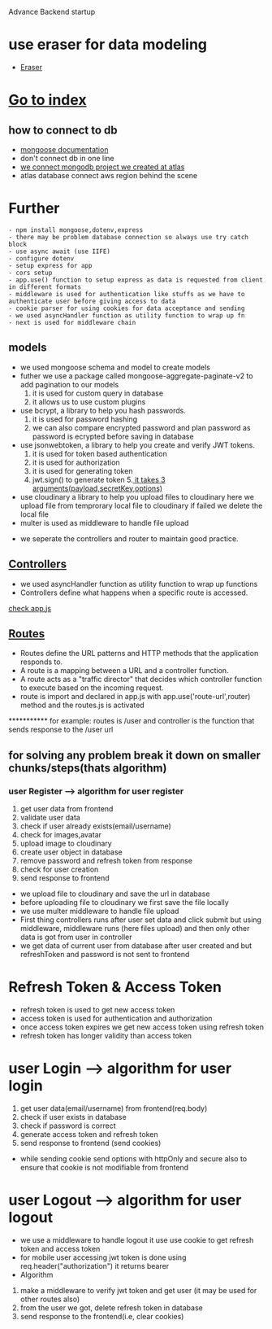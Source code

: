 Advance Backend startup

#  use eraser for data modeling
- [Eraser](https://app.eraser.io/workspace/bpYGl2nZxnEwVuyo95HV)

# [Go to index](./index.js)
 
 ## how to connect to db
 - [mongoose documentation](https://mongoosejs.com/docs/index.html)
 - don't connect db in one line
 - [we connect mongodb project we created at atlas](https://cloud.mongodb.com/v2/676d76029e97fe11061386a9#/clusters)
 - atlas database connect aws region behind the scene
  # Further
    - npm install mongoose,dotenv,express
    - there may be problem database connection so always use try catch block
    - use async await (use IIFE)
    - configure dotenv
    - setup express for app
    - cors setup
    - app.use() function to setup express as data is requested from client in different formats
    - middleware is used for authentication like stuffs as we have to authenticate user before giving access to data
    - cookie parser for using cookies for data acceptance and sending
    - we used asyncHandler function as utility function to wrap up fn
    - next is used for middleware chain
  
  ## models
  * we used mongoose schema and model to create models
  * futher we use a package called mongoose-aggregate-paginate-v2 to add pagination to our models
      1. it is used for custom query in database
      2. it allows us to use custom plugins 
  * use bcrypt, a library to help you hash passwords.
       1. it is used for password hashing
       2. we can also compare encrypted password and plan password as password is ecrypted before saving in database
  * use jsonwebtoken, a library to help you create and verify JWT tokens.
       1. it is used for token based authentication
       2. it is used for authorization
       3. it is used for generating token
       4. jwt.sign() to generate token
       5.[ it takes 3 arguments(payload,secretKey,options)](.env.sample)
  * use cloudinary a library to help you upload files to cloudinary here we upload file from temprorary local file to cloudinary if failed we delete the local file
  * multer is used as middleware to handle file upload

- we seperate the controllers and router to maintain good practice.

## [Controllers](./src/controllers/user.controller.js)
* we used asyncHandler function as utility function to wrap up functions
* Controllers define what happens when a specific route is accessed.
  
[check app.js](./src/app.js)
   
## [Routes](./src/routes/user.routes.js)
* Routes define the URL patterns and HTTP methods that the application responds to.
* A route is a mapping between a URL and a controller function.
* A route acts as a "traffic director" that decides which controller function to execute based on the incoming request.
* route is import and declared in app.js with app.use('route-url',router) method and the routes.js is activated

*********** for example: routes is /user and controller is the function that sends response to the /user url

## for solving any problem break it down on smaller chunks/steps(thats algorithm)

### user Register   -->  algorithm for user register 
 1. get user data from frontend
 2. validate user data
 3. check if user already exists(email/username)
 4. check for images,avatar
 5. upload image to cloudinary
 6. create user object in database
 7. remove password and refresh token from response
 8. check for user creation
 9. send response to frontend 

- we upload file to cloudinary and save the url in database
- before uploading file to cloudinary we first save the file locally
- we use multer middleware to handle file upload   
- First thing controllers runs after user set data and click submit but using middleware, middleware runs (here files upload) and then only other data is got from user in controller
- we get data of current user from database after user created and but refreshToken and password is not sent to frontend

# Refresh Token & Access Token
- refresh token is used to get new access token
- access token is used for authentication and authorization
- once access token expires we get new access token using refresh token
- refresh token has longer validity than access token

# user Login   -->  algorithm for user login
 1. get user data(email/username) from frontend(req.body)
 2. check if user exists in database
 3. check if password is correct
 4. generate access token and refresh token
 5. send response to frontend (send cookies)
 
 * while sending cookie send options with httpOnly and secure also to ensure that cookie is not modifiable from frontend

# user Logout   -->  algorithm for user logout
* we use a middleware to handle logout it use use cookie to get refresh token and access token
* for mobile user accessing jwt token is done using req.header("authorization") it returns bearer <token>
* Algorithm
 1. make a middleware to verify jwt token and get user (it may be used for other routes also)
 2. from the user we got, delete refresh token in database
 3. send response to the frontend(i.e, clear cookies)